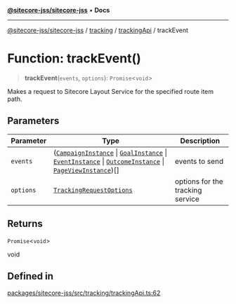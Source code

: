 [**@sitecore-jss/sitecore-jss**](../../../../README.md) • **Docs**

***

[@sitecore-jss/sitecore-jss](../../../../README.md) / [tracking](../../../README.md) / [trackingApi](../README.md) / trackEvent

# Function: trackEvent()

> **trackEvent**(`events`, `options`): `Promise`\<`void`\>

Makes a request to Sitecore Layout Service for the specified route item path.

## Parameters

| Parameter | Type | Description |
| ------ | ------ | ------ |
| `events` | ([`CampaignInstance`](../../../interfaces/CampaignInstance.md) \| [`GoalInstance`](../../../interfaces/GoalInstance.md) \| [`EventInstance`](../../../interfaces/EventInstance.md) \| [`OutcomeInstance`](../../../interfaces/OutcomeInstance.md) \| [`PageViewInstance`](../../../interfaces/PageViewInstance.md))[] | events to send |
| `options` | [`TrackingRequestOptions`](../../../interfaces/TrackingRequestOptions.md) | options for the tracking service |

## Returns

`Promise`\<`void`\>

void

## Defined in

[packages/sitecore-jss/src/tracking/trackingApi.ts:62](https://github.com/Sitecore/jss/blob/aada8f2ba5c16b0e3ec15bd9f2808f35e24c280f/packages/sitecore-jss/src/tracking/trackingApi.ts#L62)
